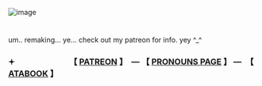 ![image](https://github.com/user-attachments/assets/e151198e-80dd-422b-b753-1519005c6bf5)



# 

um.. remaking... ye...
check out my patreon for info. yey ^_^

### 𖥔 　　　　　　　【 [PATREON](https://www.patreon.com/c/supportingconstellation/about) 】　— 【 [PRONOUNS PAGE](https://pronouns.cc/@candie) 】 —　【 [ATABOOK](https://thatonedockdweller.atabook.org/) 】

